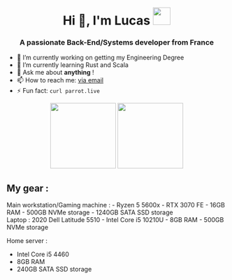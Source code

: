 <h1 align="center">Hi 👋, I'm Lucas <img height="40" src="https://c.tenor.com/rLOjyzhrq2cAAAAi/parrot-dancing-parrot.gif"></h1>
<h3 align="center">A passionate Back-End/Systems developer from France</h3>


- 🔭 I’m currently working on getting my Engineering Degree
- 🌱 I’m currently learning Rust and Scala
- 💬 Ask me about <b>anything</b> !
- 📫 How to reach me: <a href="mailto:draescherl@cy-tech.fr">via email</a>
- ⚡ Fun fact: `curl parrot.live`


<p align= "center">
  <img height= "150" src="https://github-readme-stats.vercel.app/api?username=draescherl&theme=vue-dark&show_icons=true&hide_rank=true&count_private=true" />
  <img height= "150" src="https://github-readme-stats.vercel.app/api/top-langs/?username=draescherl&theme=vue-dark&layout=compact&langs_count=10" />
</p>


<h2>My gear :</h2>
Main workstation/Gaming machine :
- Ryzen 5 5600x
- RTX 3070 FE
- 16GB RAM
- 500GB NVMe storage
- 1240GB SATA SSD storage
<br>
Laptop : 2020 Dell Latitude 5510
- Intel Core i5 10210U
- 8GB RAM
- 500GB NVMe storage

Home server :
- Intel Core i5 4460
- 8GB RAM
- 240GB SATA SSD storage
